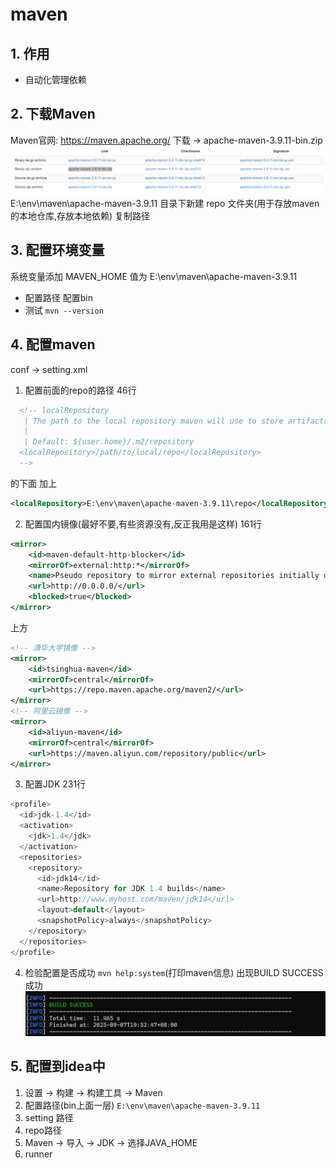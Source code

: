 # maven
## 1. 作用
+ 自动化管理依赖

## 2. 下载Maven
Maven官网: https://maven.apache.org/
下载 -> apache-maven-3.9.11-bin.zip
![alt text](image.png)
E:\env\maven\apache-maven-3.9.11 目录下新建 repo 文件夹(用于存放maven的本地仓库,存放本地依赖)
复制路径

## 3. 配置环境变量
系统变量添加 MAVEN_HOME
值为 E:\env\maven\apache-maven-3.9.11
+ 配置路径
配置bin
+ 测试
`mvn --version`

## 4. 配置maven
conf -> setting.xml
1. 配置前面的repo的路径
46行
```xml
  <!-- localRepository
   | The path to the local repository maven will use to store artifacts.
   |
   | Default: ${user.home}/.m2/repository
  <localRepository>/path/to/local/repo</localRepository>
  -->
```
的下面
加上
```xml
<localRepository>E:\env\maven\apache-maven-3.9.11\repo</localRepository>
```

2. 配置国内镜像(最好不要,有些资源没有,反正我用是这样)
161行
```xml
<mirror>
    <id>maven-default-http-blocker</id>
    <mirrorOf>external:http:*</mirrorOf>
    <name>Pseudo repository to mirror external repositories initially using HTTP.</name>
    <url>http://0.0.0.0/</url>
    <blocked>true</blocked>
</mirror>
```
上方
```xml
<!-- 清华大学镜像 -->
<mirror>
    <id>tsinghua-maven</id>
    <mirrorOf>central</mirrorOf>
    <url>https://repo.maven.apache.org/maven2/</url>
</mirror>
<!-- 阿里云镜像 -->
<mirror>
    <id>aliyun-maven</id>
    <mirrorOf>central</mirrorOf>
    <url>https://maven.aliyun.com/repository/public</url>
</mirror>
```

3. 配置JDK
231行
```java
<profile>
  <id>jdk-1.4</id>
  <activation>
    <jdk>1.4</jdk>
  </activation>
  <repositories>
    <repository>
      <id>jdk14</id>
      <name>Repository for JDK 1.4 builds</name>
      <url>http://www.myhost.com/maven/jdk14</url>
      <layout>default</layout>
      <snapshotPolicy>always</snapshotPolicy>
    </repository>
  </repositories>
</profile>
```

4. 检验配置是否成功
`mvn help:system`(打印maven信息)
出现BUILD SUCCESS成功
![alt text](image-1.png)

## 5. 配置到idea中
1. 设置 -> 构建 -> 构建工具 -> Maven
2. 配置路径(bin上面一层)
`E:\env\maven\apache-maven-3.9.11`
3. setting 路径
4. repo路径
5. Maven -> 导入 -> JDK -> 选择JAVA_HOME
6. runner